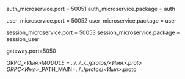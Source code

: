 auth_microservice.port = 50051
auth_microservice.package = auth

user_microservice.port = 50052
user_microservice.package = user

session_microservice.port = 50053
session_microservice.package = session_user

gateway.port=5050

GRPC_*<Имя>*_MODULE = ../../../../protos/*<Имя>*.proto
GRPC_*<Имя>*_PATH_MAIN=../../protos/*<Имя>*.proto
